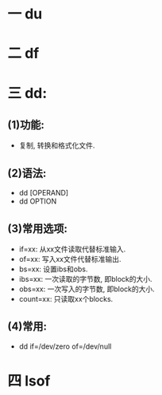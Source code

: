 # 一 du
# 二 df
# 三 dd:
## (1)功能:
- 复制, 转换和格式化文件.

## (2)语法:
- dd [OPERAND]
- dd OPTION

## (3)常用选项:
- if=xx: 从xx文件读取代替标准输入.
- of=xx: 写入xx文件代替标准输出.
- bs=xx: 设置ibs和obs.
- ibs=xx: 一次读取的字节数, 即block的大小.
- obs=xx: 一次写入的字节数, 即block的大小.
- count=xx: 只读取xx个blocks.

## (4)常用:
- dd if=/dev/zero of=/dev/null

# 四 lsof
